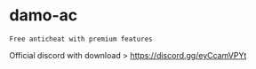 # damo-ac
```
Free anticheat with premium features
```
Official discord with download >
https://discord.gg/eyCcamVPYt

